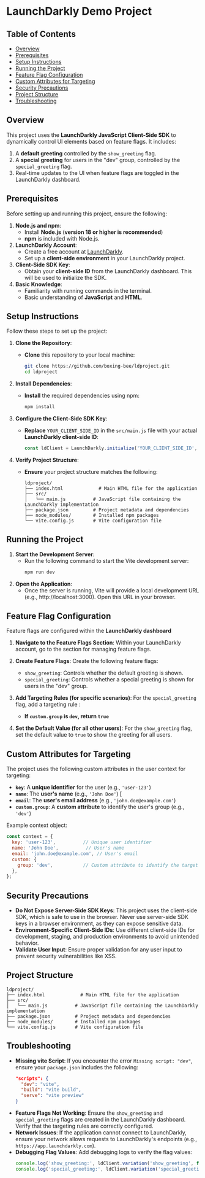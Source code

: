 
# LaunchDarkly Demo Project

## Table of Contents
*   [Overview](#overview)
*   [Prerequisites](#prerequisites)
*   [Setup Instructions](#setup-instructions)
*   [Running the Project](#running-the-project)
*   [Feature Flag Configuration](#feature-flag-configuration)
*   [Custom Attributes for Targeting](#custom-attributes-for-targeting)
*   [Security Precautions](#security-precautions)
*   [Project Structure](#project-structure)
*   [Troubleshooting](#troubleshooting)

## Overview
This project uses the **LaunchDarkly JavaScript Client-Side SDK** to dynamically control UI elements based on feature flags. It includes:
1.  A **default greeting** controlled by the `show_greeting` flag.
2.  A **special greeting** for users in the "dev" group, controlled by the `special_greeting` flag.
3.  Real-time updates to the UI when feature flags are toggled in the LaunchDarkly dashboard.

## Prerequisites
Before setting up and running this project, ensure the following:
1.  **Node.js and npm**:
    *   Install **Node.js** (**version 18 or higher is recommended**) 
    *   **npm** is included with Node.js.
2.  **LaunchDarkly Account**:
    *   Create a free account at [LaunchDarkly](https://www.launchdarkly.com/).
    *   Set up a **client-side environment** in your LaunchDarkly project.
3.  **Client-Side SDK Key**:
    *   Obtain your **client-side ID** from the LaunchDarkly dashboard. This will be used to initialize the SDK.
4.  **Basic Knowledge**:
    *   Familiarity with running commands in the terminal.
    *   Basic understanding of **JavaScript** and **HTML**.

## Setup Instructions
Follow these steps to set up the project:

1.  **Clone the Repository**:
    *   **Clone** this repository to your local machine:
        ```bash
        git clone https://github.com/boxing-bee/ldproject.git
        cd ldproject
        ```

2.  **Install Dependencies**:
    *   **Install** the required dependencies using npm:
        ```bash
        npm install
        ```

3.  **Configure the Client-Side SDK Key**:
    *   **Replace** `YOUR_CLIENT_SIDE_ID` in the `src/main.js` file with your actual **LaunchDarkly client-side ID**:
        ```javascript
        const ldClient = LaunchDarkly.initialize('YOUR_CLIENT_SIDE_ID', context);
        ```

4.  **Verify Project Structure**:
    *   **Ensure** your project structure matches the following:
        ```
        ldproject/
        ├── index.html             # Main HTML file for the application
        ├── src/
        │   └── main.js          # JavaScript file containing the LaunchDarkly implementation
        ├── package.json         # Project metadata and dependencies
        ├── node_modules/        # Installed npm packages
        └── vite.config.js       # Vite configuration file
        ```

## Running the Project
1.  **Start the Development Server**:
    *   Run the following command to start the Vite development server:
        ```bash
        npm run dev
        ```
2.  **Open the Application**:
    *   Once the server is running, Vite will provide a local development URL (e.g., http://localhost:3000). Open this URL in your browser.

## Feature Flag Configuration
Feature flags are configured within the **LaunchDarkly dashboard** 

1.  **Navigate to the Feature Flags Section**: Within your LaunchDarkly account, go to the section for managing feature flags.

2.  **Create Feature Flags**: Create the following feature flags:
    *   `show_greeting`: Controls whether the default greeting is shown.
    *   `special_greeting`: Controls whether a special greeting is shown for users in the "dev" group.

3.  **Add Targeting Rules (for specific scenarios)**: For the `special_greeting` flag, add a targeting rule :
    *   **If `custom.group` is `dev`, return `true`** 

4.  **Set the Default Value (for all other users)**: For the `show_greeting` flag, set the default value to `true` to show the greeting for all users.

## Custom Attributes for Targeting
The project uses the following custom attributes in the user context for targeting:

*   **`key`**: A **unique identifier** for the user (e.g., `'user-123'`)
*   **`name`**: The **user's name** (e.g., `'John Doe'`) [
*   **`email`**: The **user's email address** (e.g., `'john.doe@example.com'`) 
*   **`custom.group`**: A **custom attribute** to identify the user's group (e.g., `'dev'`)

Example context object:
```javascript
const context = {
  key: 'user-123',          // Unique user identifier
  name: 'John Doe',          // User's name
  email: 'john.doe@example.com', // User's email
  custom: {
    group: 'dev',           // Custom attribute to identify the target group
  },
};
```

## Security Precautions
*   **Do Not Expose Server-Side SDK Keys**: This project uses the client-side SDK, which is safe to use in the browser. Never use server-side SDK keys in a browser environment, as they can expose sensitive data.
*   **Environment-Specific Client-Side IDs**: Use different client-side IDs for development, staging, and production environments to avoid unintended behavior.
*   **Validate User Input**: Ensure proper validation for any user input to prevent security vulnerabilities like XSS.

## Project Structure
```
ldproject/
├── index.html             # Main HTML file for the application
├── src/
│   └── main.js          # JavaScript file containing the LaunchDarkly implementation
├── package.json         # Project metadata and dependencies
├── node_modules/        # Installed npm packages
└── vite.config.js       # Vite configuration file
```

## Troubleshooting
*   **Missing vite Script**: If you encounter the error `Missing script: "dev"`, ensure your `package.json` includes the following:
    ```json
    "scripts": {
      "dev": "vite",
      "build": "vite build",
      "serve": "vite preview"
    }
    ```
*   **Feature Flags Not Working**: Ensure the `show_greeting` and `special_greeting` flags are created in the LaunchDarkly dashboard. Verify that the targeting rules are correctly configured.
*   **Network Issues**: If the application cannot connect to LaunchDarkly, ensure your network allows requests to LaunchDarkly's endpoints (e.g., `https://app.launchdarkly.com`).
*   **Debugging Flag Values**: Add debugging logs to verify the flag values:
    ```javascript
    console.log('show_greeting:', ldClient.variation('show_greeting', false));
    console.log('special_greeting:', ldClient.variation('special_greeting', false));
    ```
```